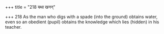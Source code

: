 +++
title = "218 यथा खनन्"

+++
218	As the man who digs with a spade (into the ground) obtains water, even so an obedient (pupil) obtains the knowledge which lies (hidden) in his teacher.